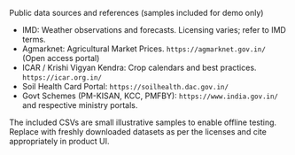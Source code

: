 Public data sources and references (samples included for demo only)

- IMD: Weather observations and forecasts. Licensing varies; refer to IMD terms.
- Agmarknet: Agricultural Market Prices. `https://agmarknet.gov.in/` (Open access portal)
- ICAR / Krishi Vigyan Kendra: Crop calendars and best practices. `https://icar.org.in/`
- Soil Health Card Portal: `https://soilhealth.dac.gov.in/`
- Govt Schemes (PM-KISAN, KCC, PMFBY): `https://www.india.gov.in/` and respective ministry portals.

The included CSVs are small illustrative samples to enable offline testing. Replace with freshly downloaded datasets as per the licenses and cite appropriately in product UI.